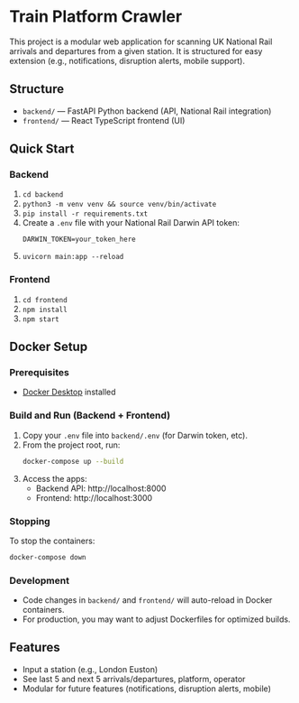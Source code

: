# Train Platform Crawler

This project is a modular web application for scanning UK National Rail arrivals and departures from a given station. It is structured for easy extension (e.g., notifications, disruption alerts, mobile support).

## Structure
- `backend/` — FastAPI Python backend (API, National Rail integration)
- `frontend/` — React TypeScript frontend (UI)

## Quick Start

### Backend
1. `cd backend`
2. `python3 -m venv venv && source venv/bin/activate`
3. `pip install -r requirements.txt`
4. Create a `.env` file with your National Rail Darwin API token:
   ```
   DARWIN_TOKEN=your_token_here
   ```
5. `uvicorn main:app --reload`

### Frontend
1. `cd frontend`
2. `npm install`
3. `npm start`

## Docker Setup

### Prerequisites
- [Docker Desktop](https://www.docker.com/products/docker-desktop/) installed

### Build and Run (Backend + Frontend)

1. Copy your `.env` file into `backend/.env` (for Darwin token, etc).
2. From the project root, run:
   ```sh
   docker-compose up --build
   ```
3. Access the apps:
   - Backend API: http://localhost:8000
   - Frontend: http://localhost:3000

### Stopping
To stop the containers:
```sh
docker-compose down
```

### Development
- Code changes in `backend/` and `frontend/` will auto-reload in Docker containers.
- For production, you may want to adjust Dockerfiles for optimized builds.

## Features
- Input a station (e.g., London Euston)
- See last 5 and next 5 arrivals/departures, platform, operator
- Modular for future features (notifications, disruption alerts, mobile)
